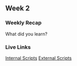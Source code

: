 ## Week 2

### Weekly Recap

What did you learn?

### Live Links

[Internal Scripts](https://chandlerh7.github.io/VSCode/week-2\index.html)
[External Scripts](https://chandlerh7.github.io/VSCode/week-2\pumpkinpatch.html)